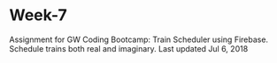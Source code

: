# Week-7
Assignment for GW Coding Bootcamp: Train Scheduler using Firebase. Schedule trains both real and imaginary.  Last updated Jul 6, 2018
